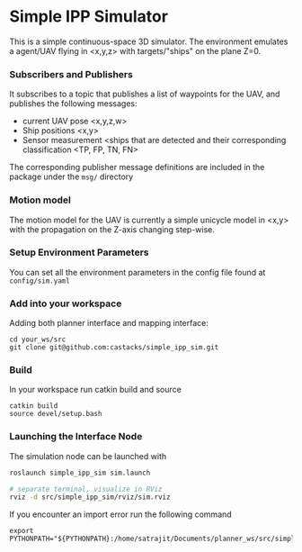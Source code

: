 # Simple IPP Simulator

This is a simple continuous-space 3D simulator. The environment emulates a agent/UAV flying in <x,y,z> with targets/"ships" on the plane Z=0. 

### Subscribers and Publishers
It subscribes to a topic that publishes a list of waypoints for the UAV, and publishes the following messages:

- current UAV pose <x,y,z,w>
- Ship positions <x,y>
- Sensor measurement <ships that are detected and their corresponding classification <TP, FP, TN, FN>

The corresponding publisher message definitions are included in the package under the `msg/` directory

### Motion model
The motion model for the UAV is currently a simple unicycle model in <x,y> with the propagation on the Z-axis changing step-wise. 

### Setup Environment Parameters
You can set all the environment parameters in the config file found at `config/sim.yaml`

### Add into your workspace
Adding both planner interface and mapping interface:
```
cd your_ws/src
git clone git@github.com:castacks/simple_ipp_sim.git
```

### Build
In your workspace run catkin build and source
```
catkin build
source devel/setup.bash
```

### Launching the Interface Node
The simulation node can be launched with
```bash
roslaunch simple_ipp_sim sim.launch

# separate terminal, visualize in RViz
rviz -d src/simple_ipp_sim/rviz/sim.rviz
```

If you encounter an import error run the following command
```
export PYTHONPATH="${PYTHONPATH}:/home/satrajit/Documents/planner_ws/src/simple_ipp_sim" 
```
